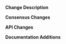 <!-- PLEASE FILL OUT THE FOLLOWING MARKDOWN TEMPLATE -->
<!-- Give your PR a title that is sufficient to understand what is being changed. -->

**Change Description**

<!-- Describe the change you made, the motivation for it, and the impact it will have. Reference issues or pull requests where possible (use '#XX' or 'GH-XX' where XX is the issue or pull request number). -->

**Consensus Changes**

<!-- If this PR introduces a change to the validation of blocks in the chain or consensus in general, please describe the impact. -->


**API Changes**

<!-- If this PR introduces API changes, please describe the changes here. What will developers need to know before upgrading to this version? -->


**Documentation Additions**

<!-- List all the information that needs to be added to the documentation after merge. -->
